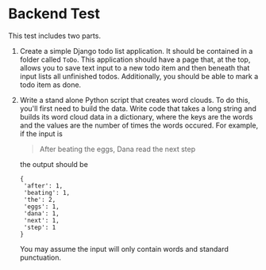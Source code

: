 Backend Test
============

This test includes two parts.

1) Create a simple Django todo list application.  It should be contained in
   a folder called `ToDo`.  This application should have a page that, at the top,
   allows you to save text input to a new todo item and then beneath that input lists
   all unfinished todos.  Additionally, you should be able to mark a todo item
   as done.


2) Write a stand alone Python script that creates word clouds.  To do this,
   you'll first need to build the data. Write code that takes a long string and
   builds its word cloud data in a dictionary, where the keys are the words and
   the values are the number of times the words occured.  For example, if the
   input is

   > After beating the eggs, Dana read the next step

   the output should be

   ```
   {
    'after': 1,
    'beating': 1,
    'the': 2,
    'eggs': 1,
    'dana': 1,
    'next': 1,
    'step': 1
   }
   ```

   You may assume the input will only contain words and standard punctuation.
